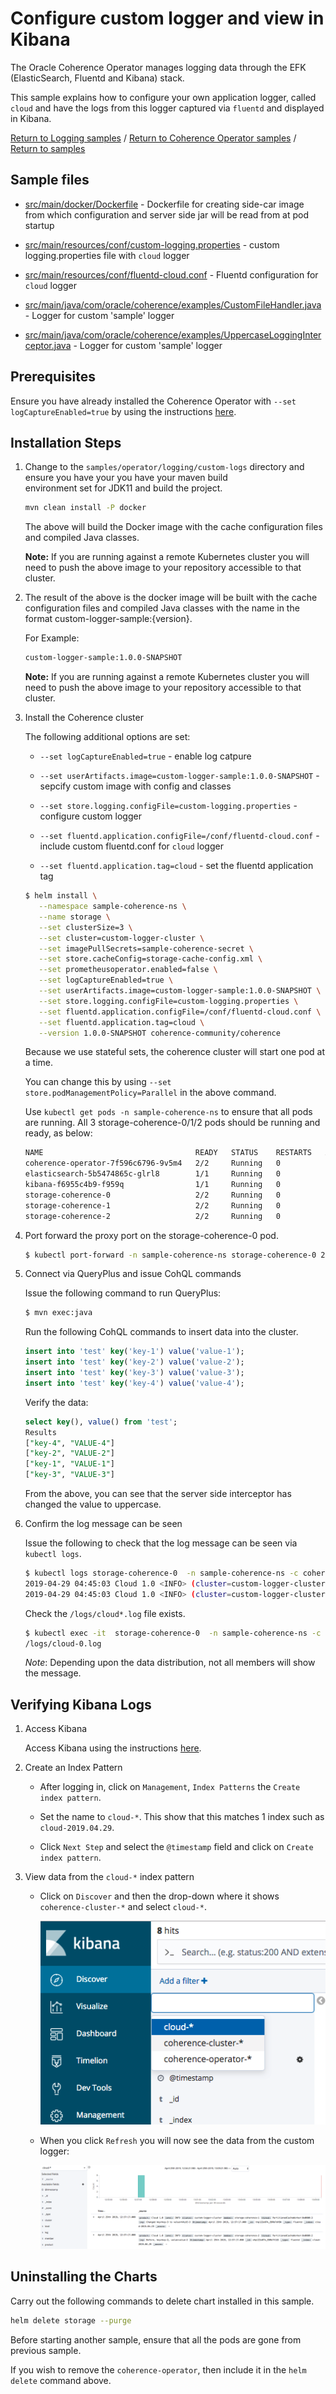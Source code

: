 # Configure custom logger and view in Kibana 

The Oracle Coherence Operator manages logging data through the EFK
(ElasticSearch, Fluentd and Kibana) stack.

This sample explains how to configure your own application logger, called `cloud` and have the logs 
from this logger captured via `fluentd` and displayed in Kibana. 

[Return to Logging samples](../) / [Return to Coherence Operator samples](../../) / [Return to samples](../../../README.md#list-of-samples)

## Sample files

* [src/main/docker/Dockerfile](src/main/docker/Dockerfile) - Dockerfile for creating side-car image from which configuration
  and server side jar will be read from at pod startup

* [src/main/resources/conf/custom-logging.properties](src/main/resources/conf/custom-logging.properties) - custom logging.properties file with `cloud` logger

* [src/main/resources/conf/fluentd-cloud.conf](src/main/resources/conf/fluentd-cloud.conf) - Fluentd configuration for `cloud` logger

* [src/main/java/com/oracle/coherence/examples/CustomFileHandler.java](src/main/java/com/oracle/coherence/examples/CustomFileHandler.java) - Logger for custom 'sample' logger

* [src/main/java/com/oracle/coherence/examples/UppercaseLoggingInterceptor.java](src/main/java/com/oracle/coherence/examples/UppercaseLoggingInterceptor.java) - Logger for custom 'sample' logger

## Prerequisites

Ensure you have already installed the Coherence Operator with `--set logCaptureEnabled=true` by using the instructions [here](here).

## Installation Steps

1. Change to the `samples/operator/logging/custom-logs` directory and ensure you have your you have your maven build     
   environment set for JDK11 and build the project.

   ```bash
   mvn clean install -P docker
   ```

   The above will build the Docker image with the cache configuration files and compiled Java classes.

   **Note:** If you are running against a remote Kubernetes cluster you will need to
   push the above image to your repository accessible to that cluster.

1. The result of the above is the docker image will be built with the cache configuration files
   and compiled Java classes with the name in the format custom-logger-sample:{version}.

   For Example:

   ```bash
   custom-logger-sample:1.0.0-SNAPSHOT
   ```

   **Note:** If you are running against a remote Kubernetes cluster you will need to
   push the above image to your repository accessible to that cluster.

1. Install the Coherence cluster

   The following additional options are set:
   
   * `--set logCaptureEnabled=true` - enable log catpure
   
   * `--set userArtifacts.image=custom-logger-sample:1.0.0-SNAPSHOT` - sepcify custom image with config and classes
   
   * `--set store.logging.configFile=custom-logging.properties` - configure custom logger
   
   * `--set fluentd.application.configFile=/conf/fluentd-cloud.conf` - include custom fluentd.conf for `cloud` logger
   
   * `--set fluentd.application.tag=cloud` - set the fluentd application tag
   
   ```bash
   $ helm install \
      --namespace sample-coherence-ns \
      --name storage \
      --set clusterSize=3 \
      --set cluster=custom-logger-cluster \
      --set imagePullSecrets=sample-coherence-secret \
      --set store.cacheConfig=storage-cache-config.xml \
      --set prometheusoperator.enabled=false \
      --set logCaptureEnabled=true \
      --set userArtifacts.image=custom-logger-sample:1.0.0-SNAPSHOT \
      --set store.logging.configFile=custom-logging.properties \
      --set fluentd.application.configFile=/conf/fluentd-cloud.conf \
      --set fluentd.application.tag=cloud \
      --version 1.0.0-SNAPSHOT coherence-community/coherence
   ```

   Because we use stateful sets, the coherence cluster will start one pod at a time.
   
   You can change this by using `--set store.podManagementPolicy=Parallel` in the above command.
    
   Use `kubectl get pods -n sample-coherence-ns` to ensure that all pods are running.
   All 3 storage-coherence-0/1/2 pods should be running and ready, as below:

   ```bash
   NAME                                  READY   STATUS    RESTARTS   AGE
   coherence-operator-7f596c6796-9v5m4   2/2     Running   0          58m
   elasticsearch-5b5474865c-glrl8        1/1     Running   0          58m
   kibana-f6955c4b9-f959q                1/1     Running   0          58m
   storage-coherence-0                   2/2     Running   0          2m
   storage-coherence-1                   2/2     Running   0          1m
   storage-coherence-2                   2/2     Running   0          1m
   ```
          
1. Port forward the proxy port on the storage-coherence-0 pod.

   ```bash
   $ kubectl port-forward -n sample-coherence-ns storage-coherence-0 20000:20000
   ```

1. Connect via QueryPlus and issue CohQL commands

   Issue the following command to run QueryPlus:

   ```bash
   $ mvn exec:java
   ```

   Run the following CohQL commands to insert data into the cluster.

   ```sql
   insert into 'test' key('key-1') value('value-1');
   insert into 'test' key('key-2') value('value-2');
   insert into 'test' key('key-3') value('value-3');
   insert into 'test' key('key-4') value('value-4');

   ```
   
   Verify the data:
   
   ```sql
   select key(), value() from 'test';
   Results
   ["key-4", "VALUE-4"]
   ["key-2", "VALUE-2"]
   ["key-1", "VALUE-1"]
   ["key-3", "VALUE-3"]
   ```    
   
   From the above, you can see that the server side interceptor has changed the value
   to uppercase.
   
1. Confirm the log message can be seen 

   Issue the following to check that the log message can be seen via `kubectl logs`.

   ```bash
   $ kubectl logs storage-coherence-0  -n sample-coherence-ns -c coherence | egrep 'Before|Changed'
   2019-04-29 04:45:03 Cloud 1.0 <INFO> (cluster=custom-logger-cluster, member=storage-coherence-0, thread=PartitionedCacheWorker:0x0000:5): Before, key=key-4, value=value-4
   2019-04-29 04:45:03 Cloud 1.0 <INFO> (cluster=custom-logger-cluster, member=storage-coherence-0, thread=PartitionedCacheWorker:0x0000:5): Changed key=key-4 to value=VALUE-4
   ``` 

   Check the `/logs/cloud*.log` file exists.
   
   ```bash
   $ kubectl exec -it  storage-coherence-0  -n sample-coherence-ns -c coherence -- bash -c 'ls /logs/cloud*.log'
   /logs/cloud-0.log
   ```
   
   *Note*: Depending upon the data distribution, not all members will show the message.
   
   
## Verifying Kibana Logs

1. Access Kibana

   Access Kibana using the instructions [here](../../../README.md#access-kibana).
   
1. Create an Index Pattern

   * After logging in, click on `Management`, `Index Patterns` the `Create index pattern`.
   
   * Set the name to `cloud-*`. This show that this matches 1 index such as `cloud-2019.04.29`.
   
   * Click `Next Step` and select the `@timestamp` field and click on `Create index pattern`.
   
1. View data from the `cloud-*` index pattern

   * Click on `Discover` and then the drop-down where it shows `coherence-cluster-*` and select `cloud-*`.
   
     ![Cloud Dropdown](img/cloud-dropdown.png)
   
   * When you click `Refresh` you will now see the data from the custom logger:
   
     ![Cloud logger data](img/cloud-data.png) 

## Uninstalling the Charts

Carry out the following commands to delete chart installed in this sample.

```bash
helm delete storage --purge
```

Before starting another sample, ensure that all the pods are gone from previous sample.

If you wish to remove the `coherence-operator`, then include it in the `helm delete` command above.
